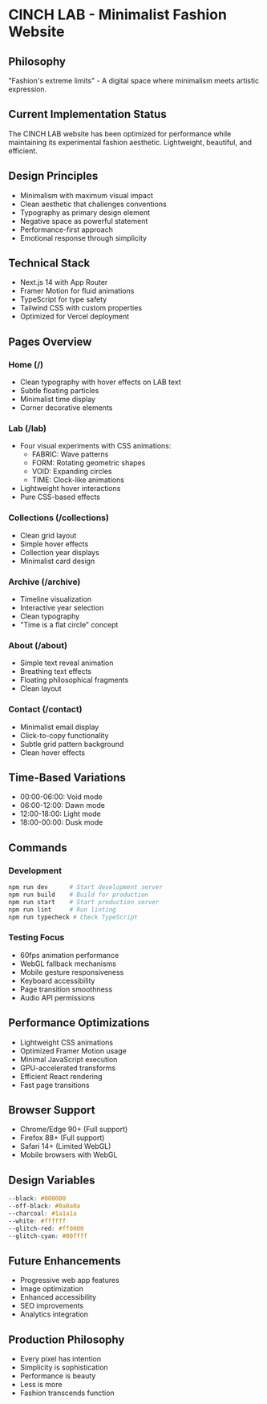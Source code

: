 # CINCH LAB - Minimalist Fashion Website

## Philosophy
"Fashion's extreme limits" - A digital space where minimalism meets artistic expression.

## Current Implementation Status
The CINCH LAB website has been optimized for performance while maintaining its experimental fashion aesthetic. Lightweight, beautiful, and efficient.

## Design Principles
- Minimalism with maximum visual impact
- Clean aesthetic that challenges conventions  
- Typography as primary design element
- Negative space as powerful statement
- Performance-first approach
- Emotional response through simplicity 

## Technical Stack
- Next.js 14 with App Router
- Framer Motion for fluid animations
- TypeScript for type safety
- Tailwind CSS with custom properties
- Optimized for Vercel deployment

## Pages Overview

### Home (/)
- Clean typography with hover effects on LAB text
- Subtle floating particles
- Minimalist time display
- Corner decorative elements

### Lab (/lab)
- Four visual experiments with CSS animations:
  - FABRIC: Wave patterns
  - FORM: Rotating geometric shapes
  - VOID: Expanding circles
  - TIME: Clock-like animations
- Lightweight hover interactions
- Pure CSS-based effects

### Collections (/collections)
- Clean grid layout
- Simple hover effects
- Collection year displays
- Minimalist card design

### Archive (/archive)
- Timeline visualization
- Interactive year selection
- Clean typography
- "Time is a flat circle" concept

### About (/about)
- Simple text reveal animation
- Breathing text effects
- Floating philosophical fragments
- Clean layout

### Contact (/contact)
- Minimalist email display
- Click-to-copy functionality
- Subtle grid pattern background
- Clean hover effects

## Time-Based Variations
- 00:00-06:00: Void mode
- 06:00-12:00: Dawn mode
- 12:00-18:00: Light mode
- 18:00-00:00: Dusk mode

## Commands

### Development
```bash
npm run dev      # Start development server
npm run build    # Build for production
npm run start    # Start production server
npm run lint     # Run linting
npm run typecheck # Check TypeScript
```

### Testing Focus
- 60fps animation performance
- WebGL fallback mechanisms
- Mobile gesture responsiveness
- Keyboard accessibility
- Page transition smoothness
- Audio API permissions

## Performance Optimizations
- Lightweight CSS animations
- Optimized Framer Motion usage
- Minimal JavaScript execution
- GPU-accelerated transforms
- Efficient React rendering
- Fast page transitions

## Browser Support
- Chrome/Edge 90+ (Full support)
- Firefox 88+ (Full support)
- Safari 14+ (Limited WebGL)
- Mobile browsers with WebGL

## Design Variables
```css
--black: #000000
--off-black: #0a0a0a
--charcoal: #1a1a1a
--white: #ffffff
--glitch-red: #ff0000
--glitch-cyan: #00ffff
```

## Future Enhancements
- Progressive web app features
- Image optimization
- Enhanced accessibility
- SEO improvements
- Analytics integration

## Production Philosophy
- Every pixel has intention
- Simplicity is sophistication
- Performance is beauty
- Less is more
- Fashion transcends function
